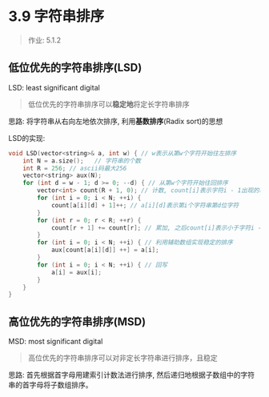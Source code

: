 # 3.9 字符串排序

> 作业: 5.1.2



## 低位优先的字符串排序(LSD)

LSD: least significant digital

> 低位优先的字符串排序可以**稳定地**将定长字符串排序

思路: 将字符串从右向左地依次排序, 利用**基数排序**(Radix sort)的思想

LSD的实现:

```cpp
void LSD(vector<string>& a, int w) { // w表示从第w个字符开始往左排序
    int N = a.size();   // 字符串的个数
    int R = 256; // ascii码最大256
    vector<string> aux(N);
    for (int d = w - 1; d >= 0; --d) { // 从第w个字符开始往回排序
        vector<int> count(R + 1, 0); // 计数, count[i]表示字符i - 1出现的次数
        for (int i = 0; i < N; ++i) {
            count[a[i][d] + 1]++; // a[i][d]表示第i个字符串第d位字符
        }
        for (int r = 0; r < R; ++r) {
            count[r + 1] += count[r]; // 累加, 之后count[i]表示小于字符i - 1的字符的个数
        }
        for (int i = 0; i < N; ++i) { // 利用辅助数组实现稳定的排序
            aux[count[a[i][d]] ++] = a[i];
        }
        for (int i = 0; i < N; ++i) { // 回写
            a[i] = aux[i];
        }
    }
}
```

## 高位优先的字符串排序(MSD)

MSD: most significant digital

> 高位优先的字符串排序可以对非定长字符串进行排序，且稳定

思路: 首先根据首字母用建索引计数法进行排序, 然后递归地根据子数组中的字符串的首字母将子数组排序。